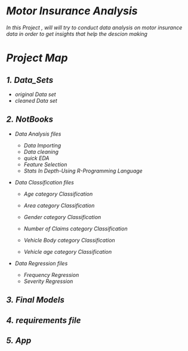 # *Motor Insurance Analysis*


*In this Project , will will try to conduct data analysis on motor insurance data in order to get insights that help the descion making*


# *Project Map*

## *1.* *Data_Sets*

* *original Data set*
* *cleaned Data set*


## *2.* *NotBooks*

* *Data Analysis files*
  * *Data Importing*
  * *Data cleaning*
  * *quick EDA*
  * *Feature Selection*
  * *Stats In Depth-Using R-Programming Language*

* *Data Classification files*

  * *Age category Classification*
  * *Area category Classification*
  * *Gender category Classification*

  * *Number of Claims category Classification*

  * *Vehicle Body category Classification*
  * *Vehicle age category Classification*

* *Data Regression files*

  * *Frequency Regression*
  * *Severity Regression*

## *3.* *Final Models*


## *4.* *requirements file*

## *5.* *App*

